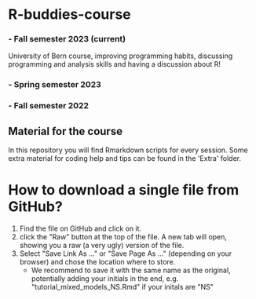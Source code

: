 # R-buddies-course

### - Fall semester 2023 (current)

University of Bern course, improving programming habits, discussing programming and analysis skills and having a discussion about R!

### - Spring semester 2023

### - Fall semester 2022

## Material for the course

In this repository you will find Rmarkdown scripts for every session. Some extra material for coding help and tips can be found in the 'Extra' folder.

# How to download a single file from GitHub?

1.  Find the file on GitHub and click on it.
2.  click the "Raw" button at the top of the file. A new tab will open, showing you a raw (a very ugly) version of the file.
3.  Select "Save Link As ..." or "Save Page As ..." (depending on your browser) and chose the location where to store.
    -   We recommend to save it with the same name as the original, potentially adding your initials in the end, e.g. "tutorial_mixed_models_NS.Rmd" if your initals are "NS"

